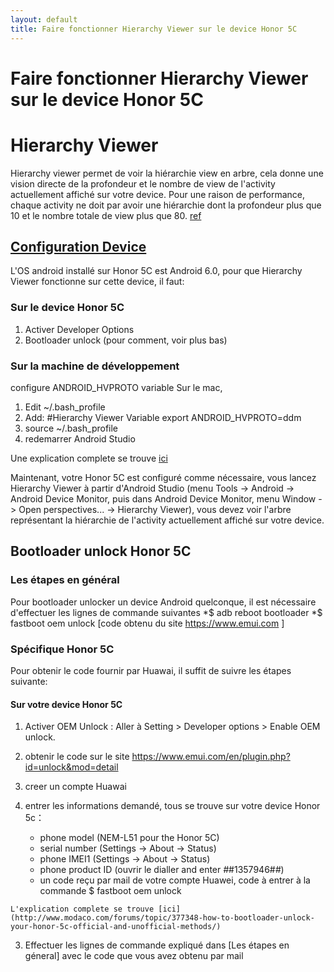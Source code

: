 ```yaml
---
layout: default
title: Faire fonctionner Hierarchy Viewer sur le device Honor 5C
---
```


# Faire fonctionner Hierarchy Viewer sur le device Honor 5C
# Hierarchy Viewer
Hierarchy viewer permet de voir la hiérarchie view en arbre, cela donne une vision directe de la profondeur et le nombre de view de l'activity actuellement affiché sur votre device. Pour une raison de performance, chaque activity ne doit par avoir une hiérarchie dont la profondeur plus que 10 et le nombre totale de view plus que 80. [ref](https://classroom.udacity.com/courses/ud853/lessons/1623168625/concepts/16677585990923#)

## [Configuration Device](https://developer.android.com/studio/profile/hierarchy-viewer-setup.html) 
L'OS android installé sur Honor 5C est Android 6.0, pour que Hierarchy Viewer fonctionne sur cette device, il faut:

### Sur le device Honor 5C
1. Activer Developer Options
2. Bootloader unlock (pour comment, voir plus bas)

### Sur la machine de développement 
configure  ANDROID_HVPROTO variable
Sur le mac, 

1. Edit ~/.bash_profile
2. Add: 
   #Hierarchy Viewer Variable 
   export ANDROID_HVPROTO=ddm
3. source ~/.bash_profile
4. redemarrer Android Studio

Une explication complete se trouve [ici](https://developer.android.com/studio/profile/hierarchy-viewer-setup.html#hvproto-variable)

Maintenant, votre Honor 5C est configuré comme nécessaire, vous lancez Hierarchy Viewer à partir d'Android Studio (menu Tools -> Android -> Android Device Monitor, puis dans Android Device Monitor, menu Window -> Open perspectives... -> Hierarchy Viewer), vous devez voir l'arbre représentant la hiérarchie de l'activity actuellement affiché sur votre device.

## Bootloader unlock Honor 5C

### Les étapes en général
Pour bootloader unlocker un device Android quelconque, il est nécessaire d'effectuer les lignes de commande suivantes
    *$ adb reboot bootloader
    *$ fastboot oem unlock [code obtenu du site https://www.emui.com ]

### Spécifique Honor 5C
Pour obtenir le code fournir par Huawai, il suffit de suivre les étapes suivante:

#### Sur votre device Honor 5C

1. Activer OEM Unlock : Aller à Setting > Developer options > Enable OEM unlock.
2. obtenir le code sur le site https://www.emui.com/en/plugin.php?id=unlock&mod=detail
  1. creer un compte Huawai
  2. entrer les informations demandé, tous se trouve sur votre device Honor 5c：

     * phone model (NEM-L51 pour the Honor 5C)
     * serial number (Settings -> About -> Status)
     * phone IMEI1 (Settings -> About -> Status)
     * phone product ID (ouvrir le dialler and enter *#*#1357946#*#*)
     * un code reçu par mail de votre compte Huawei, code à entrer à la commande $ fastboot oem unlock

    L'explication complete se trouve [ici](http://www.modaco.com/forums/topic/377348-how-to-bootloader-unlock-your-honor-5c-official-and-unofficial-methods/)
    
3. Effectuer les lignes de commande expliqué dans [Les étapes en géneral] avec le code que vous avez obtenu par mail



